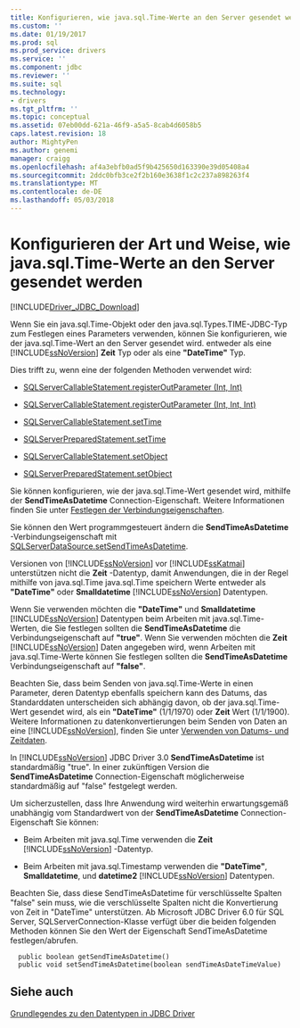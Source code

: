 ```yaml
---
title: Konfigurieren, wie java.sql.Time-Werte an den Server gesendet werden | Microsoft Docs
ms.custom: ''
ms.date: 01/19/2017
ms.prod: sql
ms.prod_service: drivers
ms.service: ''
ms.component: jdbc
ms.reviewer: ''
ms.suite: sql
ms.technology:
- drivers
ms.tgt_pltfrm: ''
ms.topic: conceptual
ms.assetid: 07eb00dd-621a-46f9-a5a5-8cab4d6058b5
caps.latest.revision: 18
author: MightyPen
ms.author: genemi
manager: craigg
ms.openlocfilehash: af4a3ebfb0ad5f9b425650d163390e39d05408a4
ms.sourcegitcommit: 2ddc0bfb3ce2f2b160e3638f1c2c237a898263f4
ms.translationtype: MT
ms.contentlocale: de-DE
ms.lasthandoff: 05/03/2018
---
```

# <a name="configuring-how-javasqltime-values-are-sent-to-the-server"></a>Konfigurieren der Art und Weise, wie java.sql.Time-Werte an den Server gesendet werden
[!INCLUDE[Driver_JDBC_Download](../../includes/driver_jdbc_download.md)]

  Wenn Sie ein java.sql.Time-Objekt oder den java.sql.Types.TIME-JDBC-Typ zum Festlegen eines Parameters verwenden, können Sie konfigurieren, wie der java.sql.Time-Wert an den Server gesendet wird. entweder als eine [!INCLUDE[ssNoVersion](../../includes/ssnoversion_md.md)] **Zeit** Typ oder als eine **"DateTime"** Typ.  
  
 Dies trifft zu, wenn eine der folgenden Methoden verwendet wird:  
  
-   [SQLServerCallableStatement.registerOutParameter (Int, Int)](../../connect/jdbc/reference/registeroutparameter-method-int-int.md)  
  
-   [SQLServerCallableStatement.registerOutParameter (Int, Int, Int)](../../connect/jdbc/reference/registeroutparameter-method-int-int-int.md)  
  
-   [SQLServerCallableStatement.setTime](../../connect/jdbc/reference/settime-method-sqlservercallablestatement.md)  
  
-   [SQLServerPreparedStatement.setTime](../../connect/jdbc/reference/settime-method-sqlserverpreparedstatement.md)  
  
-   [SQLServerCallableStatement.setObject](../../connect/jdbc/reference/setobject-method-sqlservercallablestatement.md)  
  
-   [SQLServerPreparedStatement.setObject](../../connect/jdbc/reference/setobject-method-sqlserverpreparedstatement.md)  
  
 Sie können konfigurieren, wie der java.sql.Time-Wert gesendet wird, mithilfe der **SendTimeAsDatetime** Connection-Eigenschaft. Weitere Informationen finden Sie unter [Festlegen der Verbindungseigenschaften](../../connect/jdbc/setting-the-connection-properties.md).  
  
 Sie können den Wert programmgesteuert ändern die **SendTimeAsDatetime** -Verbindungseigenschaft mit [SQLServerDataSource.setSendTimeAsDatetime](../../connect/jdbc/reference/setsendtimeasdatetime-method-sqlserverdatasource.md).  
  
 Versionen von [!INCLUDE[ssNoVersion](../../includes/ssnoversion_md.md)] vor [!INCLUDE[ssKatmai](../../includes/sskatmai_md.md)] unterstützen nicht die **Zeit** -Datentyp, damit Anwendungen, die in der Regel mithilfe von java.sql.Time java.sql.Time speichern Werte entweder als **"DateTime"** oder **Smalldatetime** [!INCLUDE[ssNoVersion](../../includes/ssnoversion_md.md)] Datentypen.  
  
 Wenn Sie verwenden möchten die **"DateTime"** und **Smalldatetime** [!INCLUDE[ssNoVersion](../../includes/ssnoversion_md.md)] Datentypen beim Arbeiten mit java.sql.Time-Werten, die Sie festlegen sollten die **SendTimeAsDatetime** die Verbindungseigenschaft auf **"true"**. Wenn Sie verwenden möchten die **Zeit** [!INCLUDE[ssNoVersion](../../includes/ssnoversion_md.md)] Daten angegeben wird, wenn Arbeiten mit java.sql.Time-Werte können Sie festlegen sollten die **SendTimeAsDatetime** Verbindungseigenschaft auf **"false"**.  
  
 Beachten Sie, dass beim Senden von java.sql.Time-Werte in einen Parameter, deren Datentyp ebenfalls speichern kann des Datums, das Standarddaten unterscheiden sich abhängig davon, ob der java.sql.Time-Wert gesendet wird, als ein **"DateTime"** (1/1/1970) oder **Zeit** Wert (1/1/1900). Weitere Informationen zu datenkonvertierungen beim Senden von Daten an eine [!INCLUDE[ssNoVersion](../../includes/ssnoversion_md.md)], finden Sie unter [Verwenden von Datums- und Zeitdaten](http://go.microsoft.com/fwlink/?LinkID=145211).  
  
 In [!INCLUDE[ssNoVersion](../../includes/ssnoversion_md.md)] JDBC Driver 3.0 **SendTimeAsDatetime** ist standardmäßig "true". In einer zukünftigen Version die **SendTimeAsDatetime** Connection-Eigenschaft möglicherweise standardmäßig auf "false" festgelegt werden.  
  
 Um sicherzustellen, dass Ihre Anwendung wird weiterhin erwartungsgemäß unabhängig vom Standardwert von der **SendTimeAsDatetime** Connection-Eigenschaft Sie können:  
  
-   Beim Arbeiten mit java.sql.Time verwenden die **Zeit** [!INCLUDE[ssNoVersion](../../includes/ssnoversion_md.md)] -Datentyp.  
  
-   Beim Arbeiten mit java.sql.Timestamp verwenden die **"DateTime"**, **Smalldatetime**, und **datetime2** [!INCLUDE[ssNoVersion](../../includes/ssnoversion_md.md)] Datentypen.  
  
Beachten Sie, dass diese SendTimeAsDatetime für verschlüsselte Spalten "false" sein muss, wie die verschlüsselte Spalten nicht die Konvertierung von Zeit in "DateTime" unterstützen. Ab Microsoft JDBC Driver 6.0 für SQL Server, SQLServerConnection-Klasse verfügt über die beiden folgenden Methoden können Sie den Wert der Eigenschaft SendTimeAsDatetime festlegen/abrufen.

```
  public boolean getSendTimeAsDatetime()
  public void setSendTimeAsDatetime(boolean sendTimeAsDateTimeValue)
```
  
## <a name="see-also"></a>Siehe auch  
 [Grundlegendes zu den Datentypen in JDBC Driver](../../connect/jdbc/understanding-the-jdbc-driver-data-types.md)  
  
  
